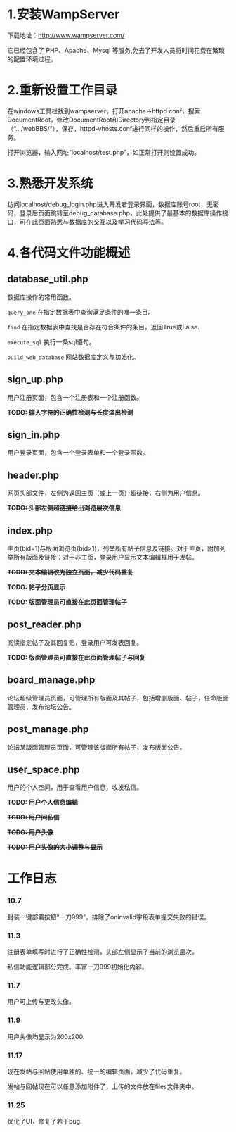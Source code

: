 # 1.安装WampServer
下载地址：http://www.wampserver.com/

它已经包含了 PHP、Apache、Mysql 等服务,免去了开发人员将时间花费在繁琐的配置环境过程。

# 2.重新设置工作目录
在windows工具栏找到wampserver，打开apache→httpd.conf，搜索DocumentRoot，修改DocumentRoot和Directory到指定目录（“…/webBBS/”），保存，httpd-vhosts.conf进行同样的操作，然后重启所有服务。

打开浏览器，输入网址“localhost/test.php”，如正常打开则设置成功。

# 3.熟悉开发系统
访问localhost/debug_login.php进入开发者登录界面，数据库账号root，无密码，登录后页面跳转至debug_database.php，此处提供了最基本的数据库操作接口，可在此页面熟悉与数据库的交互以及学习代码写法等。

# 4.各代码文件功能概述
## database_util.php
数据库操作的常用函数。

```query_one``` 在指定数据表中查询满足条件的唯一条目。

```find``` 在指定数据表中查找是否存在符合条件的条目，返回True或False.

```execute_sql``` 执行一条sql语句。

```build_web_database``` 网站数据库定义与初始化。

## sign_up.php
用户注册页面，包含一个注册表和一个注册函数。

~~**TODO: 输入字符的正确性检测与长度溢出检测**~~

## sign_in.php
用户登录页面，包含一个登录表单和一个登录函数。

## header.php
网页头部文件，左侧为返回主页（或上一页）超链接，右侧为用户信息。

~~**TODO: 头部左侧超链接给出浏览层次信息**~~

## index.php
主页(bid=1)与版面浏览页(bid>1)，列举所有帖子信息及链接。对于主页，附加列举所有版面及链接；对于非主页，登录用户显示文本编辑框用于发帖。

~~**TODO: 文本编辑改为独立页面，减少代码重复**~~

**TODO: 帖子分页显示**

**TODO: 版面管理员可直接在此页面管理帖子**

## post_reader.php
阅读指定帖子及其回复贴，登录用户可发表回复。

**TODO: 版面管理员可直接在此页面管理帖子与回复**

## board_manage.php
论坛超级管理员页面，可管理所有版面及其帖子，包括增删版面、帖子，任命版面管理员，发布论坛公告。

## post_manage.php
论坛某版面管理员页面，可管理该版面所有帖子，发布版面公告。

## user_space.php
用户的个人空间，用于查看用户信息，收发私信。

**TODO: 用户个人信息编辑**

~~**TODO: 用户间私信**~~

~~**TODO: 用户头像**~~

~~**TODO: 用户头像的大小调整与显示**~~

# 工作日志
### 10.7 ###
封装一键部署按钮“一刀999”。排除了oninvalid字段表单提交失败的错误。

### 11.3 ###
注册表单填写时进行了正确性检测，头部左侧显示了当前的浏览层次。

私信功能逻辑部分完成。丰富一刀999初始化内容。

### 11.7 ###
用户可上传与更改头像。

### 11.9 ###
用户头像均显示为200x200.

### 11.17 ###
现在发帖与回帖使用单独的、统一的编辑页面，减少了代码重复。

发帖与回帖现在可以任意添加附件了，上传的文件放在files文件夹中。

### 11.25 ###
优化了UI，修复了若干bug.
